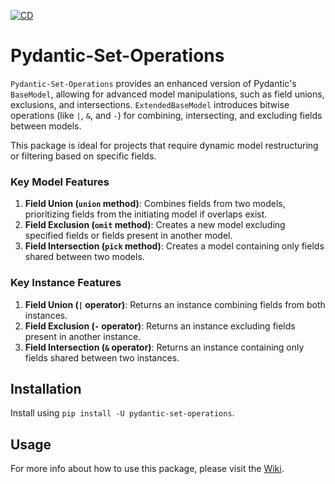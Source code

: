 ﻿[![CD](https://github.com/P1etrodev/pydantic-set-operations/actions/workflows/publish.yml/badge.svg)](https://github.com/P1etrodev/pydantic-set-operations/actions/workflows/publish.yml)

# Pydantic-Set-Operations

`Pydantic-Set-Operations` provides an enhanced version of Pydantic's `BaseModel`, allowing for advanced model manipulations, such as field unions, exclusions, and intersections. `ExtendedBaseModel` introduces bitwise operations (like `|`, `&`, and `-`) for combining, intersecting, and excluding fields between models.

This package is ideal for projects that require dynamic model restructuring or filtering based on specific fields.

### Key Model Features

1. **Field Union (`union` method)**: Combines fields from two models, prioritizing fields from the initiating model if overlaps exist.
2. **Field Exclusion (`omit` method)**: Creates a new model excluding specified fields or fields present in another model.
3. **Field Intersection (`pick` method)**: Creates a model containing only fields shared between two models.

### Key Instance Features

1. **Field Union (`|` operator)**: Returns an instance combining fields from both instances.
2. **Field Exclusion (`-` operator)**: Returns an instance excluding fields present in another instance.
3. **Field Intersection (`&` operator)**: Returns an instance containing only fields shared between two instances.

## Installation

Install using `pip install -U pydantic-set-operations`.

## Usage

For more info about how to use this package, please visit the [Wiki](https://github.com/P1etrodev/pydantic-set-operations/wiki).